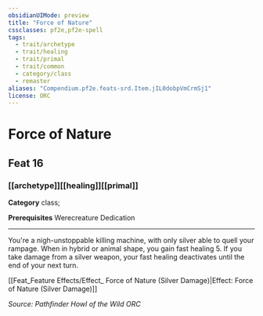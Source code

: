 ```yaml
---
obsidianUIMode: preview
title: "Force of Nature"
cssclasses: pf2e,pf2e-spell
tags:
  - trait/archetype
  - trait/healing
  - trait/primal
  - trait/common
  - category/class
  - remaster
aliases: "Compendium.pf2e.feats-srd.Item.jIL0dobpVmCrmSj1"
license: ORC
---
```

# Force of Nature
## Feat 16
### [[archetype]][[healing]][[primal]]

**Category** class; 



**Prerequisites** Werecreature Dedication
* * *
You're a nigh-unstoppable killing machine, with only silver able to quell your rampage. When in hybrid or animal shape, you gain fast healing 5. If you take damage from a silver weapon, your fast healing deactivates until the end of your next turn.

[[Feat_Feature Effects/Effect_ Force of Nature (Silver Damage)|Effect: Force of Nature (Silver Damage)]]

*Source: Pathfinder Howl of the Wild*
*ORC*